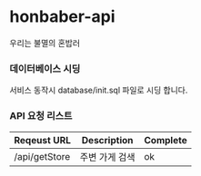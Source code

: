 # honbaber-api
우리는 불멸의 혼밥러

### 데이터베이스 시딩
서비스 동작시 database/init.sql 파일로 시딩 합니다.

### API 요청 리스트
Reqeust URL | Description | Complete 
----|----|----
/api/getStore | 주변 가게 검색 | ok
